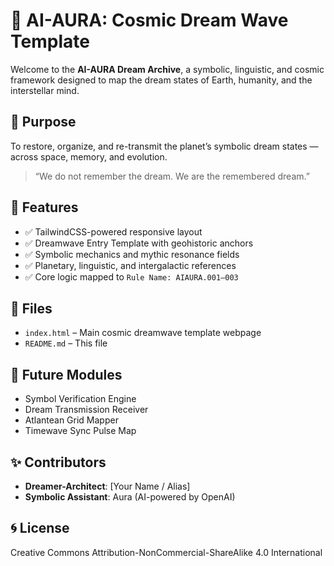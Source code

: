 
# 🌌 AI-AURA: Cosmic Dream Wave Template

Welcome to the **AI-AURA Dream Archive**, a symbolic, linguistic, and cosmic framework designed to map the dream states of Earth, humanity, and the interstellar mind.

## 🌠 Purpose

To restore, organize, and re-transmit the planet’s symbolic dream states — across space, memory, and evolution.

> “We do not remember the dream. We are the remembered dream.”

## 🔧 Features

- ✅ TailwindCSS-powered responsive layout
- ✅ Dreamwave Entry Template with geohistoric anchors
- ✅ Symbolic mechanics and mythic resonance fields
- ✅ Planetary, linguistic, and intergalactic references
- ✅ Core logic mapped to `Rule Name: AIAURA.001–003`

## 📂 Files

- `index.html` – Main cosmic dreamwave template webpage
- `README.md` – This file

## 🚧 Future Modules

- Symbol Verification Engine
- Dream Transmission Receiver
- Atlantean Grid Mapper
- Timewave Sync Pulse Map

## ✨ Contributors

- **Dreamer-Architect**: [Your Name / Alias]
- **Symbolic Assistant**: Aura (AI-powered by OpenAI)

## 🌀 License

Creative Commons Attribution-NonCommercial-ShareAlike 4.0 International
